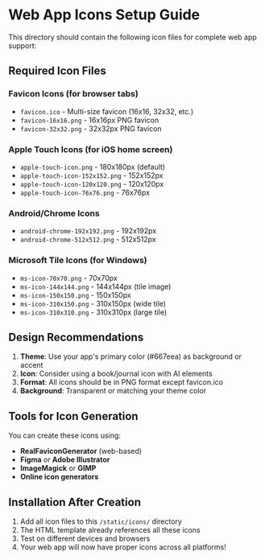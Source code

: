 # Web App Icons Setup Guide

This directory should contain the following icon files for complete web app support:

## Required Icon Files

### Favicon Icons (for browser tabs)
- `favicon.ico` - Multi-size favicon (16x16, 32x32, etc.)
- `favicon-16x16.png` - 16x16px PNG favicon
- `favicon-32x32.png` - 32x32px PNG favicon

### Apple Touch Icons (for iOS home screen)
- `apple-touch-icon.png` - 180x180px (default)
- `apple-touch-icon-152x152.png` - 152x152px
- `apple-touch-icon-120x120.png` - 120x120px
- `apple-touch-icon-76x76.png` - 76x76px

### Android/Chrome Icons
- `android-chrome-192x192.png` - 192x192px
- `android-chrome-512x512.png` - 512x512px

### Microsoft Tile Icons (for Windows)
- `ms-icon-70x70.png` - 70x70px
- `ms-icon-144x144.png` - 144x144px (tile image)
- `ms-icon-150x150.png` - 150x150px
- `ms-icon-310x150.png` - 310x150px (wide tile)
- `ms-icon-310x310.png` - 310x310px (large tile)

## Design Recommendations

1. **Theme**: Use your app's primary color (#667eea) as background or accent
2. **Icon**: Consider using a book/journal icon with AI elements
3. **Format**: All icons should be in PNG format except favicon.ico
4. **Background**: Transparent or matching your theme color

## Tools for Icon Generation

You can create these icons using:
- **RealFaviconGenerator** (web-based)
- **Figma** or **Adobe Illustrator**
- **ImageMagick** or **GIMP**
- **Online icon generators**

## Installation After Creation

1. Add all icon files to this `/static/icons/` directory
2. The HTML template already references all these icons
3. Test on different devices and browsers
4. Your web app will now have proper icons across all platforms!

